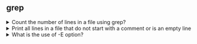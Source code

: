 ## grep

<details>
<summary>Count the number of lines in a file using grep?</summary>

```
grep -c '' /etc/services
```   
</details>

<details>
<summary>Print all lines in a file that do not start with a comment or is an empty line</summary>

```
grep -vE '^(#|$)' /etc/ssh/ssh_config
```
</details>

<details>
<summary>What is the use of -E option?</summary>

Used for passing Enhanced Regular Expression instead of a Basic Regular Expression

</details>
